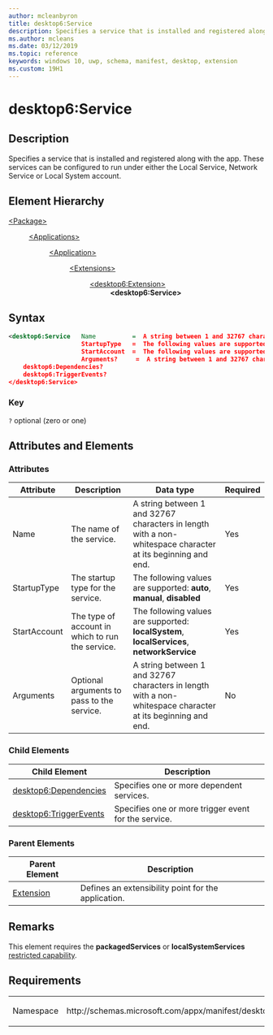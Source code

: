 ```yaml
---
author: mcleanbyron
title: desktop6:Service
description: Specifies a service that is installed and registered along with the app. These services can be configured to run under either the Local Service, Network Service or Local System account.
ms.author: mcleans
ms.date: 03/12/2019
ms.topic: reference
keywords: windows 10, uwp, schema, manifest, desktop, extension 
ms.custom: 19H1
---
```


# desktop6:Service

## Description
Specifies a service that is installed and registered along with the app. These services can be configured to run under either the Local Service, Network Service or Local System account.

## Element Hierarchy
<dl>
<dt><a href="element-package.md">&lt;Package&gt;</a></dt>
<dd>
<dl>
<dt><a href="element-applications.md">&lt;Applications&gt;</a></dt>
<dd>
<dl>
<dt><a href="element-application.md">&lt;Application&gt;</a></dt>
<dd>
<dl>
<dt><a href="element-1-extensions.md">&lt;Extensions&gt;</a></dt>
<dd>
<dl>
<dt><a href="element-desktop6-extension.md">&lt;desktop6:Extension&gt;</a></dt>
<dd><b>&lt;desktop6:Service&gt;</b></dd>
</dl>
</dd>
</dl>
</dd>
</dl>
</dd>
</dl>
</dd>
</dl>


## Syntax
```xml
<desktop6:Service   Name          =  A string between 1 and 32767 characters in length with a non-whitespace character at its beginning and end.
                    StartupType   =  The following values are supported: auto, manual, disabled
                    StartAccount  =  The following values are supported: localSystem, localServices, networkService.
                    Arguments?     =  A string between 1 and 32767 characters in length with a non-whitespace character at its beginning and end. >
    desktop6:Dependencies?
    desktop6:TriggerEvents?
</desktop6:Service>
```

### Key
`?` optional (zero or one)

## Attributes and Elements

### Attributes

| Attribute | Description | Data type | Required |
|-----------|-------------|-----------|----------|
| Name | The name of the service. | A string between 1 and 32767 characters in length with a non-whitespace character at its beginning and end. | Yes |
| StartupType  | The startup type for the service.  | The following values are supported: **auto**, **manual**, **disabled**  | Yes |
| StartAccount | The type of account in which to run the service. | The following values are supported: **localSystem**, **localServices**, **networkService** | Yes |
| Arguments | Optional arguments to pass to the service. | A string between 1 and 32767 characters in length with a non-whitespace character at its beginning and end. | No |

### Child Elements

| Child Element | Description |
|---------------|-------------|
| [desktop6:Dependencies](element-desktop6-dependencies.md) | Specifies one or more dependent services. |  
| [desktop6:TriggerEvents](element-desktop6-triggerevents.md) | Specifies one or more trigger event for the service. |  

### Parent Elements

| Parent Element | Description |
|---------------|-------------|
| [Extension](element-desktop6-extension.md) | Defines an extensibility point for the application. |  


## Remarks

This element requires the **packagedServices** or **localSystemServices** [restricted capability](https://docs.microsoft.com/windows/uwp/packaging/app-capability-declarations#restricted-capabilities).


## Requirements

<table>
<colgroup>
<col width="50%" />
<col width="50%" />
</colgroup>
<tbody>
<tr class="odd">
<td><p>Namespace</p></td>
<td><p>http://schemas.microsoft.com/appx/manifest/desktop/windows10/6</p></td>
</tr>
</tbody>
</table>
